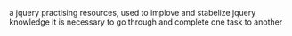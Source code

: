 a jquery practising resources,
used to implove and stabelize jquery knowledge
it is necessary to go through and complete one task to another
